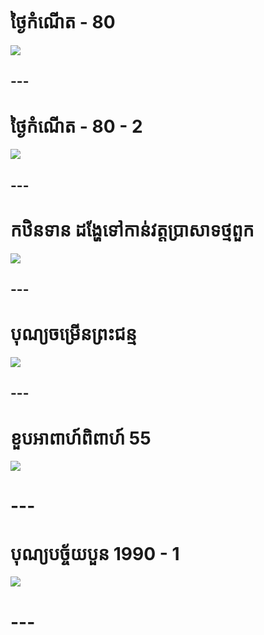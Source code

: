 # ថ្ងៃកំណើត - 80
[![](http://img.youtube.com/vi/itCi17q3oic/0.jpg)](http://www.youtube.com/watch?v=itCi17q3oic "Birthday - Part 1")
## ---

# ថ្ងៃកំណើត - 80 - 2
[![](http://img.youtube.com/vi/pu3fvGY3GmU/0.jpg)](http://www.youtube.com/watch?v=pu3fvGY3GmU "ថ្ងៃកំណើត - 80 - 2")
## ---

# កឋិនទាន ដង្ហែទៅកាន់វត្តប្រាសាទថ្មពួក
[![](http://img.youtube.com/vi/x52QaVrteMw/0.jpg)](http://www.youtube.com/watch?v=x52QaVrteMw "កឋិនទាន ដង្ហែទៅកាន់វត្តប្រាសាទថ្មពួក")
## ---

# បុណ្យចម្រើនព្រះជន្ម
[![](http://img.youtube.com/vi/8LWS6cNtHUE/0.jpg)](http://www.youtube.com/watch?v=8LWS6cNtHUE "បុណ្យចម្រើនព្រះជន្ម")
## ---

# ខួបអាពាហ៍ពិពាហ៍ 55
[![](http://img.youtube.com/vi/sxU5inFqL3Q/0.jpg)](http://www.youtube.com/watch?v=sxU5inFqL3Q "ខួបអាពាហ៍ពិពាហ៍ 55")
# ---

# បុណ្យបច្ច័យបួន 1990 - 1
[![](http://img.youtube.com/vi/NZNbuZUqrag/0.jpg)](http://www.youtube.com/watch?v=NZNbuZUqrag "")
# ---
